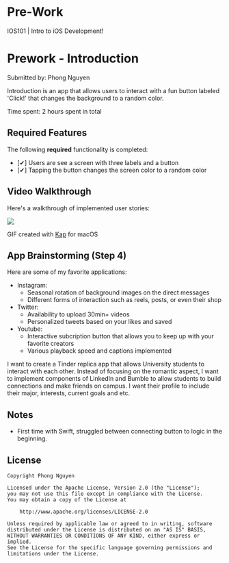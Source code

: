 # Pre-Work
IOS101 | Intro to iOS Development!

# Prework - Introduction

Submitted by: Phong Nguyen

Introduction is an app that allows users to interact with a fun button labeled 'Click!' that changes the background to a random color.

Time spent: 2 hours spent in total

## Required Features

The following **required** functionality is completed:

- [✔] Users are see a screen with three labels and a button
- [✔] Tapping the button changes the screen color to a random color
 
## Video Walkthrough

Here's a walkthrough of implemented user stories:

![](https://imgur.com/a/KlGvFjc.gif)


GIF created with [Kap](https://getkap.co/) for macOS
<!-- Recommended tools:
[Kap](https://getkap.co/) for macOS
[ScreenToGif](https://www.screentogif.com/) for Windows
[peek](https://github.com/phw/peek) for Linux. -->

## App Brainstorming (Step 4)
Here are some of my favorite applications: 
- Instagram:
    - Seasonal rotation of background images on the direct messages
    - Different forms of interaction such as reels, posts, or even their shop
- Twitter:
    - Availability to upload 30min+ videos
    - Personalized tweets based on your likes and saved 
- Youtube:
    - Interactive subcription button that allows you to keep up with your favorite creators
    - Various playback speed and captions implemented

 I want to create a Tinder replica app that allows University students to interact with each other. Instead of focusing on the romantic aspect, I want to implement components of LinkedIn and Bumble to allow students to build connections and make friends on campus. I want their profile to include their major, interests, current goals and etc.
## Notes

- First time with Swift, struggled between connecting button to logic in the beginning.

## License

    Copyright Phong Nguyen

    Licensed under the Apache License, Version 2.0 (the "License");
    you may not use this file except in compliance with the License.
    You may obtain a copy of the License at

        http://www.apache.org/licenses/LICENSE-2.0

    Unless required by applicable law or agreed to in writing, software
    distributed under the License is distributed on an "AS IS" BASIS,
    WITHOUT WARRANTIES OR CONDITIONS OF ANY KIND, either express or implied.
    See the License for the specific language governing permissions and
    limitations under the License.
